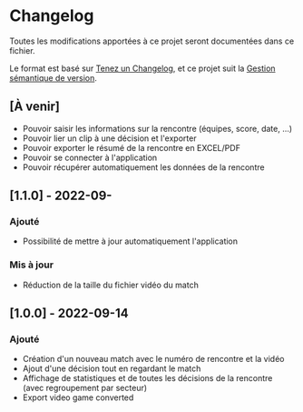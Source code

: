 # Changelog
Toutes les modifications apportées à ce projet seront documentées dans ce fichier.

Le format est basé sur [Tenez un Changelog](https://keepachangelog.com/en/1.0.0/),
et ce projet suit la [Gestion sémantique de version](https://semver.org/spec/v2.0.0.html).

## [À venir]
- Pouvoir saisir les informations sur la rencontre (équipes, score, date, ...)
- Pouvoir lier un clip à une décision et l'exporter
- Pouvoir exporter le résumé de la rencontre en EXCEL/PDF
- Pouvoir se connecter à l'application
- Pouvoir récupérer automatiquement les données de la rencontre

## [1.1.0] - 2022-09-
### Ajouté
- Possibilité de mettre à jour automatiquement l'application
### Mis à jour
- Réduction de la taille du fichier vidéo du match

## [1.0.0] - 2022-09-14
### Ajouté
- Création d'un nouveau match avec le numéro de rencontre et la vidéo
- Ajout d'une décision tout en regardant le match
- Affichage de statistiques et de toutes les décisions de la rencontre (avec regroupement par secteur)
- Export video game converted
